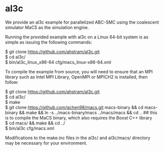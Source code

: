 # al3c

We provide an al3c example for parallelized ABC-SMC using the coalescent simulator MaCS as the simulation engine.

Running the provided example with al3c on a Linux 64-bit system is as simple as issuing the following commands:

$ git clone https://github.com/ahstram/al3c.git  
$ cd al3c/  
$ bin/al3c_linux_x86-64 cfg/macs_linux-x86-64.xml  

To compile the example from source, you will need to ensure that an MPI library such as Intel MPI Library, OpenMPI or MPICH2 is installed, then follow:

$ git clone https://github.com/ahstram/al3c.git  
$ cd al3c/  
$ make  
$ git clone https://github.com/gchen98/macs.git macs-binary && cd macs-binary && make && ln -s ../macs-binary/macs ../macs/macs && cd .. ## this is to compile the MaCS binary, which also requires the Boost C++ library  
$ cd macs/ && make && cd ../  
$ bin/al3c cfg/macs.xml  

Modifications to the make.inc files in the al3c/ and al3c/macs/ directory may be necessary for your environment.
